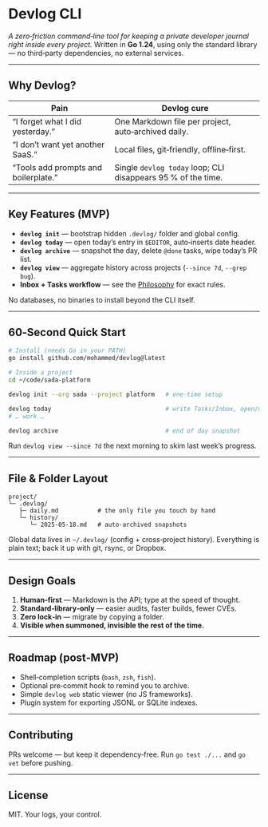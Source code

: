 # Devlog CLI

_A zero‑friction command‑line tool for keeping a private developer journal right inside every project._
Written in **Go 1.24**, using only the standard library — no third‑party dependencies, no external services.

---

## Why Devlog?

| Pain                                 | Devlog cure                                                  |
| ------------------------------------ | ------------------------------------------------------------ |
| “I forget what I did yesterday.”     | One Markdown file per project, auto‑archived daily.          |
| “I don’t want yet another SaaS.”     | Local files, git‑friendly, offline‑first.                    |
| “Tools add prompts and boilerplate.” | Single `devlog today` loop; CLI disappears 95 % of the time. |

---

## Key Features (MVP)

- **`devlog init`** — bootstrap hidden `.devlog/` folder and global config.
- **`devlog today`** — open today’s entry in `$EDITOR`, auto‑inserts date header.
- **`devlog archive`** — snapshot the day, delete `@done` tasks, wipe today’s PR list.
- **`devlog view`** — aggregate history across projects (`--since 7d`, `--grep bug`).
- **Inbox + Tasks workflow** — see the [Philosophy](PHILOSOPHY.md) for exact rules.

No databases, no binaries to install beyond the CLI itself.

---

## 60‑Second Quick Start

```bash
# Install (needs Go in your PATH)
go install github.com/mohammed/devlog@latest

# Inside a project
cd ~/code/sada-platform

devlog init --org sada --project platform   # one‑time setup

devlog today                                # write Tasks/In­box, open/merge PRs
# … work …

devlog archive                              # end of day snapshot
```

Run `devlog view --since 7d` the next morning to skim last week’s progress.

---

## File & Folder Layout

```
project/
└─ .devlog/
   ├─ daily.md           # the only file you touch by hand
   └─ history/
      └─ 2025-05-18.md   # auto‑archived snapshots
```

Global data lives in `~/.devlog/` (config + cross‑project history). Everything is plain text; back it up with git, rsync, or Dropbox.

---

## Design Goals

1. **Human‑first** — Markdown is the API; type at the speed of thought.
2. **Standard‑library‑only** — easier audits, faster builds, fewer CVEs.
3. **Zero lock‑in** — migrate by copying a folder.
4. **Visible when summoned, invisible the rest of the time.**

---

## Roadmap (post‑MVP)

- Shell‑completion scripts (`bash`, `zsh`, `fish`).
- Optional pre‑commit hook to remind you to archive.
- Simple `devlog web` static viewer (no JS frameworks).
- Plugin system for exporting JSONL or SQLite indexes.

---

## Contributing

PRs welcome — but keep it dependency‑free. Run `go test ./...` and `go vet` before pushing.

---

## License

MIT. Your logs, your control.

